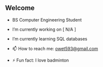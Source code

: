 ## Welcome

- BS Computer Engineering Student
- I’m currently working on [ N/A ]
- I’m currently learning SQL databases

- 📫 How to reach me: owet593@gmail.com
  
- ⚡ Fun fact: I love badminton

